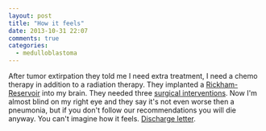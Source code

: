 ```yaml
---
layout: post
title: "How it feels"
date: 2013-10-31 22:07
comments: true
categories:
  - medulloblastoma
---
```

After tumor extirpation they told me I need extra treatment, I need a chemo
therapy in addition to a radiation therapy. They implanted a
[Rickham-Reservoir][rickham] into my brain. They needed three
[surgical interventions][surgical]. Now I'm almost blind on my right eye
and they say it's not even worse then a pneumonia, but if you don't follow
our recommendations you will die anyway. You can't imagine how it feels.
[Discharge letter][discharge].

[surgical]: /mirror/operationsbericht.pdf
[rickham]: http://en.wikipedia.org/wiki/Ommaya_reservoir
[discharge]: /mirror/arztbrief_chemo.pdf
